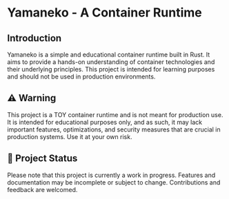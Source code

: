 # Yamaneko - A Container Runtime

## Introduction
Yamaneko is a simple and educational container runtime built in Rust. It aims to provide a hands-on understanding of container technologies and their underlying principles. This project is intended for learning purposes and should not be used in production environments.

## ⚠️ Warning
This project is a TOY container runtime and is not meant for production use. It is intended for educational purposes only, and as such, it may lack important features, optimizations, and security measures that are crucial in production systems. Use it at your own risk.

## 🚧 Project Status
Please note that this project is currently a work in progress. Features and documentation may be incomplete or subject to change. Contributions and feedback are welcomed.

<!-- 
## 📚 Learning Outcomes
By working with Yamaneko, you will:

Gain a deeper understanding of containerization concepts.
Learn about the internals of container runtimes.
Develop skills in Rust programming and systems development.
📖 Documentation
A detailed documentation of the project, including installation, usage, and contribution guidelines, can be found in the docs folder.

## 💡 Features
Yamaneko currently supports the following features:

Basic container lifecycle management (create, start, stop, delete)
Namespace and cgroup isolation
Customizable container images
Simple CLI for container management
Please refer to the roadmap for planned features and improvements.

## 🛠️ Installation
Instructions for setting up and installing Yamaneko can be found in the installation guide.

## 🌟 Contributing
We welcome contributions from the community! If you'd like to contribute, please read our contribution guidelines and feel free to submit pull requests, issues, or feature requests.

## 📃 License
This project is licensed under the MIT License.

## 🙏 Acknowledgments
A special thank you to the Rust community and the creators of various container technologies for the inspiration and resources that have made this project possible. -->